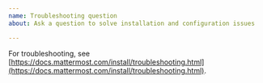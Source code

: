 ```yaml
---
name: Troubleshooting question
about: Ask a question to solve installation and configuration issues 

---
```


For troubleshooting, see [https://docs.mattermost.com/install/troubleshooting.html](https://docs.mattermost.com/install/troubleshooting.html).
